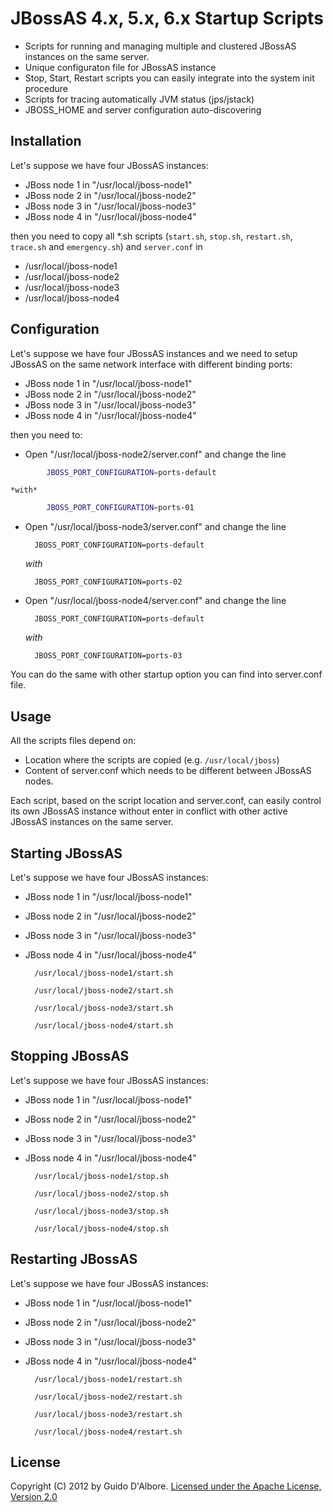 JBossAS 4.x, 5.x, 6.x Startup Scripts
=====================================

* Scripts for running and managing multiple and clustered JBossAS instances on the same server.
* Unique configuraton file for JBossAS instance
* Stop, Start, Restart scripts you can easily integrate into the system init procedure
* Scripts for tracing automatically JVM status (jps/jstack)
* JBOSS_HOME and server configuration auto-discovering

Installation
------------
Let's suppose we have four JBossAS instances:

* JBoss node 1 in "/usr/local/jboss-node1"
* JBoss node 2 in "/usr/local/jboss-node2"
* JBoss node 3 in "/usr/local/jboss-node3"
* JBoss node 4 in "/usr/local/jboss-node4"

then you need to copy all *.sh scripts (`start.sh`, `stop.sh`, `restart.sh`, `trace.sh` and `emergency.sh`) and `server.conf` in

* /usr/local/jboss-node1
* /usr/local/jboss-node2
* /usr/local/jboss-node3
* /usr/local/jboss-node4

Configuration
-------------
Let's suppose we have four JBossAS instances and we need to setup JBossAS on the same network interface with different binding ports:

* JBoss node 1 in "/usr/local/jboss-node1"
* JBoss node 2 in "/usr/local/jboss-node2"
* JBoss node 3 in "/usr/local/jboss-node3"
* JBoss node 4 in "/usr/local/jboss-node4"

then you need to:

* Open "/usr/local/jboss-node2/server.conf" and change the line
``` bash
        JBOSS_PORT_CONFIGURATION=ports-default
```
    *with*

``` bash
        JBOSS_PORT_CONFIGURATION=ports-01
```

* Open "/usr/local/jboss-node3/server.conf" and change the line

        JBOSS_PORT_CONFIGURATION=ports-default 

    *with*

        JBOSS_PORT_CONFIGURATION=ports-02

* Open "/usr/local/jboss-node4/server.conf" and change the line

        JBOSS_PORT_CONFIGURATION=ports-default 

    *with*

        JBOSS_PORT_CONFIGURATION=ports-03

You can do the same with other startup option you can find into server.conf file.

Usage
-----
All the scripts files depend on:

* Location where the scripts are copied (e.g. `/usr/local/jboss`)
* Content of server.conf which needs to be different between JBossAS nodes.

Each script, based on the script location and server.conf, can easily control its own JBossAS instance without
enter in conflict with other active JBossAS instances on the same server.

Starting JBossAS
----------------
Let's suppose we have four JBossAS instances:

* JBoss node 1 in "/usr/local/jboss-node1"
* JBoss node 2 in "/usr/local/jboss-node2"
* JBoss node 3 in "/usr/local/jboss-node3"
* JBoss node 4 in "/usr/local/jboss-node4"

        /usr/local/jboss-node1/start.sh

        /usr/local/jboss-node2/start.sh

        /usr/local/jboss-node3/start.sh

        /usr/local/jboss-node4/start.sh

Stopping JBossAS
----------------
Let's suppose we have four JBossAS instances:

* JBoss node 1 in "/usr/local/jboss-node1"
* JBoss node 2 in "/usr/local/jboss-node2"
* JBoss node 3 in "/usr/local/jboss-node3"
* JBoss node 4 in "/usr/local/jboss-node4"

        /usr/local/jboss-node1/stop.sh

        /usr/local/jboss-node2/stop.sh
        
        /usr/local/jboss-node3/stop.sh

        /usr/local/jboss-node4/stop.sh

Restarting JBossAS
------------------
Let's suppose we have four JBossAS instances:

* JBoss node 1 in "/usr/local/jboss-node1"
* JBoss node 2 in "/usr/local/jboss-node2"
* JBoss node 3 in "/usr/local/jboss-node3"
* JBoss node 4 in "/usr/local/jboss-node4"

        /usr/local/jboss-node1/restart.sh

        /usr/local/jboss-node2/restart.sh

        /usr/local/jboss-node3/restart.sh

        /usr/local/jboss-node4/restart.sh

License
-------
Copyright (C) 2012 by Guido D'Albore. [Licensed under the Apache License, Version 2.0](http://www.apache.org/licenses/LICENSE-2.0.txt)

